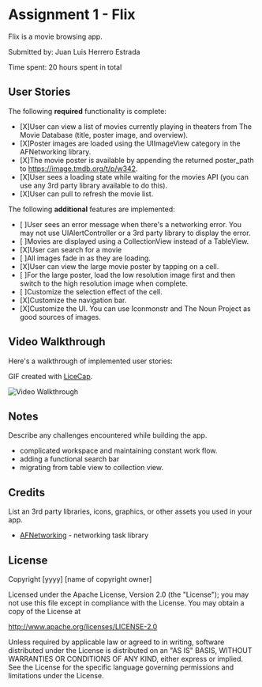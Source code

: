# Assignment 1 - Flix

Flix is a movie browsing app.

Submitted by: Juan Luis Herrero Estrada

Time spent: 20 hours spent in total

## User Stories

The following **required** functionality is complete:


* [X]User can view a list of movies currently playing in theaters from The Movie Database (title, poster image, and overview).
* [X]Poster images are loaded using the UIImageView category in the    AFNetworking library.
* [X]The movie poster is available by appending the returned poster_path to https://image.tmdb.org/t/p/w342.
* [X]User sees a loading state while waiting for the movies API (you can use any 3rd party library available to do this).
* [X]User can pull to refresh the movie list.


The following **additional** features are implemented:

* [ ]User sees an error message when there's a networking error. You may not use UIAlertController or a 3rd party library to display the error.
* [ ]Movies are displayed using a CollectionView instead of a TableView.
* [X]User can search for a movie
* [ ]All images fade in as they are loading. 
* [X]User can view the large movie poster by tapping on a cell.
* [ ]For the large poster, load the low resolution image first and then switch to the high resolution image when complete. 
* [ ]Customize the selection effect of the cell.
* [X]Customize the navigation bar.
* [X]Customize the UI. You can use Iconmonstr and The Noun Project as good sources of images.


## Video Walkthrough

Here's a walkthrough of implemented user stories:

GIF created with [LiceCap](http://www.cockos.com/licecap/).

<img src='http://i.imgur.com/2oA45ry.mp4' title='Video Walkthrough' width='' alt='Video Walkthrough' />


## Notes

Describe any challenges encountered while building the app.
* complicated workspace and maintaining constant work flow.
* adding a functional search bar
* migrating from table view to collection view.

## Credits

List an 3rd party libraries, icons, graphics, or other assets you used in your app.

- [AFNetworking](https://github.com/AFNetworking/AFNetworking) - networking task library


## License

Copyright [yyyy] [name of copyright owner]

Licensed under the Apache License, Version 2.0 (the "License");
you may not use this file except in compliance with the License.
You may obtain a copy of the License at

http://www.apache.org/licenses/LICENSE-2.0

Unless required by applicable law or agreed to in writing, software
distributed under the License is distributed on an "AS IS" BASIS,
WITHOUT WARRANTIES OR CONDITIONS OF ANY KIND, either express or implied.
See the License for the specific language governing permissions and
limitations under the License.
